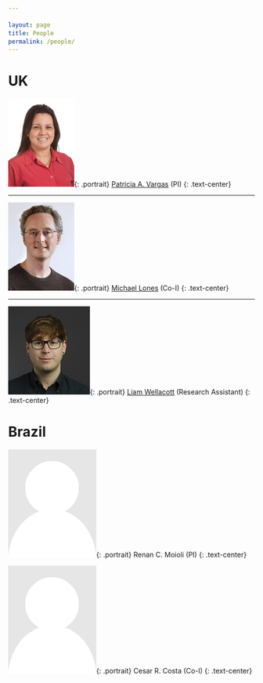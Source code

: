 ```yaml
---

layout: page
title: People
permalink: /people/
---
```

<link rel="stylesheet" href="../assets/css/util.css">

# UK

![](/assets/img/Patricia_A_Vargas.jpg){: .portrait}
[Patricia A. Vargas](https://orcid.org/0000-0002-3272-2521) (PI)
{: .text-center}

---

![](/assets/img/Michael_Lones.jpg){: .portrait}
[Michael Lones](http://www.macs.hw.ac.uk/~ml355/) (Co-I)
{: .text-center}

---

![](/assets/img/Liam_Wellacott.jpg){: .portrait}
[Liam Wellacott](https://liamwellacott.github.io) (Research Assistant)
{: .text-center}

# Brazil

![](/assets/img/portrait_placeholder.png){: .portrait}
Renan C. Moioli (PI)
{: .text-center}

![](/assets/img/portrait_placeholder.png){: .portrait}
Cesar R. Costa (Co-I)
{: .text-center}




